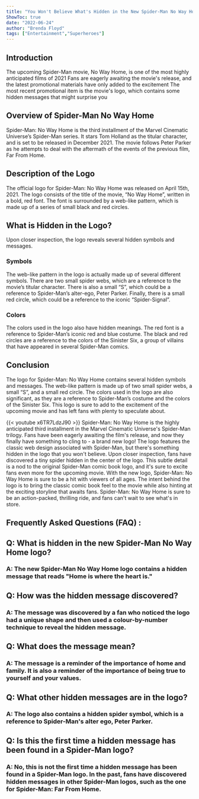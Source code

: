 ```yaml
---
title: "You Won't Believe What's Hidden in the New Spider-Man No Way Home Logo!"
ShowToc: true 
date: "2022-06-24"
author: "Brenda Floyd" 
tags: ["Entertainment","Superheroes"]
---
```

## Introduction

The upcoming Spider-Man movie, No Way Home, is one of the most highly anticipated films of 2021 Fans are eagerly awaiting the movie's release, and the latest promotional materials have only added to the excitement The most recent promotional item is the movie's logo, which contains some hidden messages that might surprise you 

## Overview of Spider-Man No Way Home

Spider-Man: No Way Home is the third installment of the Marvel Cinematic Universe’s Spider-Man series. It stars Tom Holland as the titular character, and is set to be released in December 2021. The movie follows Peter Parker as he attempts to deal with the aftermath of the events of the previous film, Far From Home.

## Description of the Logo

The official logo for Spider-Man: No Way Home was released on April 15th, 2021. The logo consists of the title of the movie, “No Way Home”, written in a bold, red font. The font is surrounded by a web-like pattern, which is made up of a series of small black and red circles. 

## What is Hidden in the Logo?

Upon closer inspection, the logo reveals several hidden symbols and messages. 

### Symbols

The web-like pattern in the logo is actually made up of several different symbols. There are two small spider webs, which are a reference to the movie’s titular character. There is also a small “S”, which could be a reference to Spider-Man’s alter-ego, Peter Parker. Finally, there is a small red circle, which could be a reference to the iconic “Spider-Signal”. 

### Colors

The colors used in the logo also have hidden meanings. The red font is a reference to Spider-Man’s iconic red and blue costume. The black and red circles are a reference to the colors of the Sinister Six, a group of villains that have appeared in several Spider-Man comics. 

## Conclusion

The logo for Spider-Man: No Way Home contains several hidden symbols and messages. The web-like pattern is made up of two small spider webs, a small “S”, and a small red circle. The colors used in the logo are also significant, as they are a reference to Spider-Man’s costume and the colors of the Sinister Six. This logo is sure to add to the excitement of the upcoming movie and has left fans with plenty to speculate about.

{{< youtube x6TR7LdzJ90 >}} 
Spider-Man: No Way Home is the highly anticipated third installment in the Marvel Cinematic Universe's Spider-Man trilogy. Fans have been eagerly awaiting the film's release, and now they finally have something to cling to - a brand new logo! The logo features the classic web design associated with Spider-Man, but there's something hidden in the logo that you won't believe. Upon closer inspection, fans have discovered a tiny spider hidden in the center of the logo. This subtle detail is a nod to the original Spider-Man comic book logo, and it's sure to excite fans even more for the upcoming movie. With the new logo, Spider-Man: No Way Home is sure to be a hit with viewers of all ages. The intent behind the logo is to bring the classic comic book feel to the movie while also hinting at the exciting storyline that awaits fans. Spider-Man: No Way Home is sure to be an action-packed, thrilling ride, and fans can't wait to see what's in store.

## Frequently Asked Questions (FAQ) :
<h2>Q: What is hidden in the new Spider-Man No Way Home logo?</h2>

<h3>A: The new Spider-Man No Way Home logo contains a hidden message that reads "Home is where the heart is."</h3>

<h2>Q: How was the hidden message discovered?</h2>

<h3>A: The message was discovered by a fan who noticed the logo had a unique shape and then used a colour-by-number technique to reveal the hidden message.</h3>

<h2>Q: What does the message mean?</h2>

<h3>A: The message is a reminder of the importance of home and family. It is also a reminder of the importance of being true to yourself and your values.</h3>

<h2>Q: What other hidden messages are in the logo?</h2>

<h3>A: The logo also contains a hidden spider symbol, which is a reference to Spider-Man's alter ego, Peter Parker.</h3>

<h2>Q: Is this the first time a hidden message has been found in a Spider-Man logo?</h2>

<h3>A: No, this is not the first time a hidden message has been found in a Spider-Man logo. In the past, fans have discovered hidden messages in other Spider-Man logos, such as the one for Spider-Man: Far From Home.</h3>



